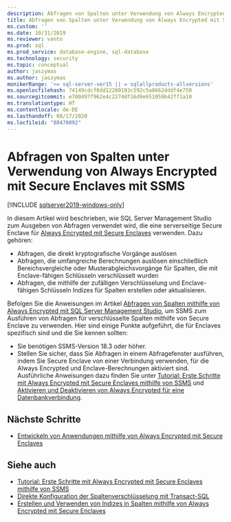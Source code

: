 ```yaml
---
description: Abfragen von Spalten unter Verwendung von Always Encrypted mit Secure Enclaves mit SSMS
title: Abfragen von Spalten unter Verwendung von Always Encrypted mit Secure Enclaves mit SSMS | Microsoft-Dokumentation
ms.custom: ''
ms.date: 10/31/2019
ms.reviewer: vanto
ms.prod: sql
ms.prod_service: database-engine, sql-database
ms.technology: security
ms.topic: conceptual
author: jaszymas
ms.author: jaszymas
monikerRange: '>= sql-server-ver15 || = sqlallproducts-allversions'
ms.openlocfilehash: 74149cdcf8dd12280103c592c5a8662dddf4e750
ms.sourcegitcommit: e700497f962e4c2274df16d9e651059b42ff1a10
ms.translationtype: HT
ms.contentlocale: de-DE
ms.lasthandoff: 08/17/2020
ms.locfileid: "88470092"
---
```

# <a name="query-columns-using-always-encrypted-with-secure-enclaves-with-ssms"></a>Abfragen von Spalten unter Verwendung von Always Encrypted mit Secure Enclaves mit SSMS
[!INCLUDE [sqlserver2019-windows-only](../../../includes/applies-to-version/sqlserver2019-windows-only.md)]

In diesem Artikel wird beschrieben, wie SQL Server Management Studio zum Ausgeben von Abfragen verwendet wird, die eine serverseitige Secure Enclave für [Always Encrypted mit Secure Enclaves](always-encrypted-enclaves.md) verwenden. Dazu gehören:
- Abfragen, die direkt kryptografische Vorgänge auslösen
- Abfragen, die umfangreiche Berechnungen auslösen einschließlich Bereichsvergleiche oder Musterabgleichsvorgänge für Spalten, die mit Enclave-fähigen Schlüsseln verschlüsselt wurden
- Abfragen, die mithilfe der zufälligen Verschlüsselung und Enclave-fähigen Schlüsseln Indizes für Spalten erstellen oder aktualisieren.  

Befolgen Sie die Anweisungen im Artikel [Abfragen von Spalten mithilfe von Always Encrypted mit SQL Server Management Studio](always-encrypted-query-columns-ssms.md), um SSMS zum Ausführen von Abfragen für verschlüsselte Spalten mithilfe von Secure Enclave zu verwenden. Hier sind einige Punkte aufgeführt, die für Enclaves spezifisch sind und die Sie kennen sollten:

- Sie benötigen SSMS-Version 18.3 oder höher.
- Stellen Sie sicher, dass Sie Abfragen in einem Abfragefenster ausführen, indem Sie Secure Enclave von einer Verbindung verwenden, für die Always Encrypted und Enclave-Berechnungen aktiviert sind. Ausführliche Anweisungen dazu finden Sie unter [Tutorial: Erste Schritte mit Always Encrypted mit Secure Enclaves mithilfe von SSMS](../tutorial-getting-started-with-always-encrypted-enclaves.md) und [Aktivieren und Deaktivieren von Always Encrypted für eine Datenbankverbindung](always-encrypted-query-columns-ssms.md#en-dis).

## <a name="next-steps"></a>Nächste Schritte
- [Entwickeln von Anwendungen mithilfe von Always Encrypted mit Secure Enclaves](always-encrypted-enclaves-client-development.md)

## <a name="see-also"></a>Siehe auch  
- [Tutorial: Erste Schritte mit Always Encrypted mit Secure Enclaves mithilfe von SSMS](../tutorial-getting-started-with-always-encrypted-enclaves.md)
- [Direkte Konfiguration der Spaltenverschlüsselung mit Transact-SQL](always-encrypted-enclaves-configure-encryption-tsql.md)
- [Erstellen und Verwenden von Indizes in Spalten mithilfe von Always Encrypted mit Secure Enclaves](always-encrypted-enclaves-create-use-indexes.md)

